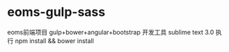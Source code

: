 # eoms-gulp-sass
eoms前端项目 gulp+bower+angular+bootstrap
开发工具 sublime text 3.0
执行 npm install && bower install
